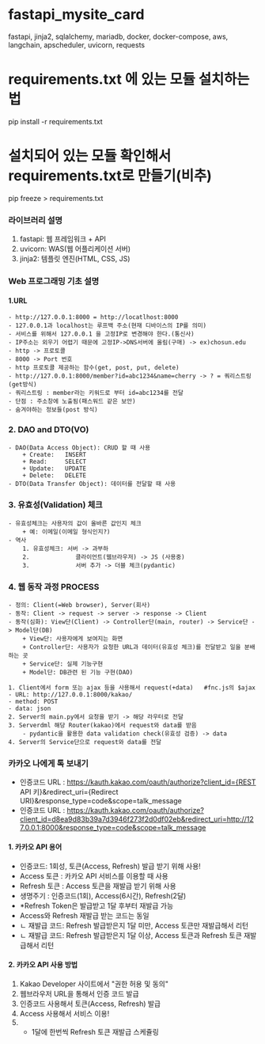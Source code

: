# fastapi_mysite_card
fastapi, jinja2, sqlalchemy, mariadb, docker, docker-compose, aws, langchain, apscheduler, uvicorn, requests

# requirements.txt 에 있는 모듈 설치하는 법
pip install -r requirements.txt
# 설치되어 있는 모듈 확인해서 requirements.txt로 만들기(비추)
pip freeze > requirements.txt

### 라이브러리 설명
1. fastapi: 웹 프레임워크 + API
2. uvicorn: WAS(웹 어플리케이션 서버)
3. jinja2: 템플릿 엔진(HTML, CSS, JS)



### Web 프로그래밍 기초 설명

#### 1.URL
    - http://127.0.0.1:8000 = http://locatlhost:8000
    - 127.0.0.1과 localhost는 루프백 주소(현재 디바이스의 IP를 의미)
    - 서비스를 위해서 127.0.0.1 을 고정IP로 변경해야 한다.(통신사)
    - IP주소는 외우기 어렵기 때문에 고정IP->DNS서버에 올림(구매) -> ex)chosun.edu
    - http -> 프로토콜
    - 8000 -> Port 번호
    - http 프로토콜 제공하는 함수(get, post, put, delete)
    - http://127.0.0.1:8000/member?id=abc1234&name=cherry -> ? = 쿼리스트링(get방식)
    - 쿼리스트링 : member라는 키워드로 부터 id=abc1234를 전달
    - 단점 : 주소창에 노출됨(패스워드 같은 보안)
    - 숨겨야하는 정보들(post 방식)

### 2. DAO and DTO(VO)
    - DAO(Data Access Object): CRUD 할 때 사용
        + Create:   INSERT
        + Read:     SELECT
        + Update:   UPDATE
        + Delete:   DELETE
    - DTO(Data Transfer Object): 데이터를 전달할 때 사용

### 3. 유효성(Validation) 체크
    - 유효성체크는 사용자의 값이 올바른 값인지 체크
        + 예: 이메일(이메일 형식인지?)
    - 역사
        1. 유효성체크: 서버 -> 과부하
        2.             클라이언트(웹브라우저) -> JS (사용중)
        3.             서버 추가 -> 더블 체크(pydantic)
        
    
### 4. 웹 동작 과정 PROCESS
    - 정의: Client(=Web browser), Server(회사)
    - 동작: Client -> request -> server -> response -> Client
    - 동작(심화): View단(Client) -> Controller단(main, router) -> Service단 -> Model단(DB)
        + View단: 사용자에게 보여지는 화면
        + Controller단: 사용자가 요청한 URL과 데이터(유효성 체크)를 전달받고 일을 분배하는 곳
        + Service단: 실제 기능구현
        + Model단: DB관련 된 기능 구현(DAO)

    1. Client에서 form 또는 ajax 등을 사용해서 request(+data)   #fnc.js의 $ajax
    - URL: http://127.0.0.1:8000/kakao/
    - method: POST
    - data: json
    2. Server의 main.py에서 요청을 받기 -> 해당 라우터로 전달
    3. Serverdml 해당 Router(kakao)에서 request와 data를 받음
        - pydantic을 활용한 data validation check(유효성 검증) -> data
    4. Server의 Service단으로 request와 data를 전달

### 카카오 나에게 톡 보내기
- 인증코드 URL<Base> : https://kauth.kakao.com/oauth/authorize?client_id={REST API 키}&redirect_uri={Redirect URI}&response_type=code&scope=talk_message
- 인증코드 URL<Me> : https://kauth.kakao.com/oauth/authorize?client_id=d8ea9d83b39a7d3946f273f2d0df02eb&redirect_uri=http://127.0.0.1:8000&response_type=code&scope=talk_message

#### 1. 카카오 API 용어
 - 인증코드: 1회성, 토큰(Access, Refresh)
 발급 받기 위해 사용!
 - Access 토큰 : 카카오 API 서비스를 이용할 때 사용
 - Refresh 토큰 : Access 토큰을 재발급 받기 위해 사용
 - 생명주기 : 인증코드(1회), Access(6시간), Refresh(2달)
 - *Refresh Token은 발급받고 1달 후부터 재발급 가능
 - Access와 Refresh 재발급 받는 코드는 동일
 -  ㄴ 재발급 코드: Refresh 발급받은지 1달 미만, Access 토큰만 재발급해서 리턴
 -  ㄴ 재발급 코드: Refresh 발급받은지 1달 이상, Access 토큰과 Refresh 토큰 재발급해서 리턴

#### 2. 카카오 API 사용 방법
 1. Kakao Developer 사이트에서 "권한 허용 및 동의"
 2. 웹브라우저 URL을 통해서 인증 코드 발급
 3. 인증코드 사용해서 토큰(Access, Refresh) 발급
 4. Access 사용해서 서비스 이용!
 5. + 1달에 한번씩 Refresh 토큰 재발급 스케쥴링